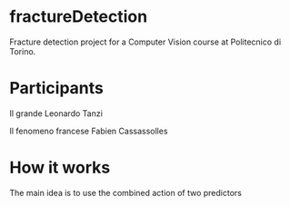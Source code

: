 # fractureDetection
Fracture detection project for a Computer Vision course at Politecnico di Torino.

# Participants
Il grande Leonardo Tanzi

Il fenomeno francese Fabien Cassassolles

# How it works
The main idea is to use the combined action of two predictors